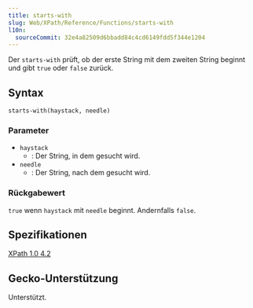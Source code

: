 ```yaml
---
title: starts-with
slug: Web/XPath/Reference/Functions/starts-with
l10n:
  sourceCommit: 32e4a82509d6bbadd84c4cd6149fdd5f344e1204
---
```


Der `starts-with` prüft, ob der erste String mit dem zweiten String beginnt und gibt `true` oder `false` zurück.

## Syntax

```plain
starts-with(haystack, needle)
```

### Parameter

- `haystack`
  - : Der String, in dem gesucht wird.
- `needle`
  - : Der String, nach dem gesucht wird.

### Rückgabewert

`true` wenn `haystack` mit `needle` beginnt. Andernfalls `false`.

## Spezifikationen

[XPath 1.0 4.2](https://www.w3.org/TR/1999/REC-xpath-19991116/#function-starts-with)

## Gecko-Unterstützung

Unterstützt.
